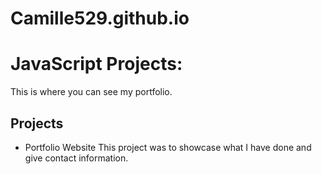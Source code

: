 # Camille529.github.io
# JavaScript Projects:
This is where you can see my portfolio.

## Projects
* Portfolio Website
This project was to showcase what I have done and give contact information. 


